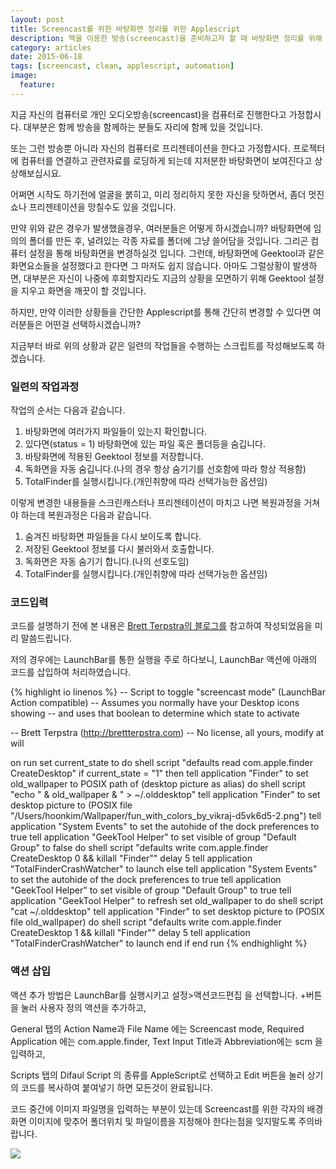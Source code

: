 ```yaml
---
layout: post
title: Screencast를 위한 바탕화면 정리를 위한 Applescript
description: 맥을 이용한 방송(screencast)을 준비하고자 할 때 바탕화면 정리를 위해 사용할 수 있는 맥오토매이션.
category: articles
date: 2015-06-18
tags: [screencast, clean, applescript, automation]
image:
  feature: 
---
```


지금 자신의 컴퓨터로 개인 오디오방송(screencast)을 컴퓨터로 진행한다고 가정합시다. 대부분은 함께 방송을 함께하는 분들도 자리에 함께 있을 것입니다. 

또는 그런 방송뿐 아니라 자신의 컴퓨터로 프리젠테이션을 한다고 가정합시다.  프로젝터에 컴퓨터를 연결하고 관련자료를 로딩하게 되는데 지저분한 바탕화면이 보여진다고 상상해보십시요.

어쩌면 시작도 하기전에 얼굴을 붉히고, 미리 정리하지 못한 자신을 탓하면서, 좀더 멋진 쇼나 프리젠테이션을 망칠수도 있을 것입니다.

만약 위와 같은 경우가 발생했을경우, 여러분들은 어떻게 하시겠습니까?
바탕화면에 임의의 폴더를 만든 후, 널려있는 각종 자료를 폴더에 그냥 쓸어담을 것입니다. 그리곤 컴퓨터 설정을 통해 바탕화면을 변경하실것 입니다. 그런데, 바탕화면에 Geektool과 같은 화면요소들을 설정했다고 한다면 그 마저도 쉽지 않습니다. 아마도 그럴상황이 발생하면, 대부분은 자신이 나중에 후회할지라도 지금의 상황을 모면하기 위해 Geektool 설정을 지우고 화면을 깨끗이 할 것입니다.

하지만, 만약 이러한 상황들을 간단한 Applescript를 통해 간단히 변경할 수 있다면 여러분들은 어떤걸 선택하시겠습니까?

지금부터 바로 위의 상황과 같은 일련의 작업들을 수행하는 스크립트를 작성해보도록 하겠습니다.

### 일련의 작업과정

작업의 순서는 다음과 같습니다.

1. 바탕화면에 여러가지 파일들이 있는지 확인합니다.
2. 있다면(status = 1) 바탕화면에 있는 파일 혹은 폴더등을 숨깁니다.
3. 바탕화면에 적용된 Geektool 정보를 저장합니다.
4. 독화면을 자동 숨깁니다.(나의 경우 항상 숨기기를 선호함에 따라 항상 적용함)
5. TotalFinder를 실행시킵니다.(개인취향에 따라 선택가능한 옵션임)

이렇게 변경한 내용들을 스크린캐스터나 프리젠테이션이 마치고 나면 복원과정을 거쳐야 하는데 복원과정은 다음과 같습니다.

1. 숨겨진 바탕화면 파일들을 다시 보이도록 합니다.
2. 저장된 Geektool 정보를 다시 불러와서 호출합니다.
3. 독화면은 자동 숨기기 합니다.(나의 선호도임)
4. TotalFinder를 실행시킵니다.(개인취향에 따라 선택가능한 옵션임)

### 코드입력

코드를 설명하기 전에 본 내용은 [Brett Terpstra의 블로그를](http://brettterpstra.com/2012/06/06/desktop-cleanup-scripts-for-screencasting/) 참고하여 작성되었음을 미리 말씀드립니다.

저의 경우에는 LaunchBar를 통한 실행을 주로 하다보니, LaunchBar 액션에 아래의 코드를 삽입하여 처리하였습니다.

{% highlight io linenos %}
-- Script to toggle "screencast mode" (LaunchBar Action compatible)
-- Assumes you normally have your Desktop icons showing
-- and uses that boolean to determine which state to activate

-- Brett Terpstra (http://brettterpstra.com)
-- No license, all yours, modify at will

on run
    set current_state to do shell script "defaults read com.apple.finder CreateDesktop"
if current_state = "1" then
    tell application "Finder" to set old_wallpaper to POSIX path of (desktop picture as alias)
    do shell script "echo " & old_wallpaper & " > ~/.olddesktop"
    tell application "Finder" to set desktop picture to (POSIX file "/Users/hoonkim/Wallpaper/fun_with_colors_by_vikraj-d5vk6d5-2.png")
    tell application "System Events" to set the autohide of the dock preferences to true
    tell application "GeekTool Helper" to set visible of group "Default Group" to false
    do shell script "defaults write com.apple.finder CreateDesktop 0 && killall \"Finder\""
    delay 5
    tell application "TotalFinderCrashWatcher" to launch
else
    tell application "System Events" to set the autohide of the dock preferences to true
    tell application "GeekTool Helper" to set visible of group "Default Group" to true
    tell application "GeekTool Helper" to refresh
    set old_wallpaper to do shell script "cat ~/.olddesktop"
    tell application "Finder" to set desktop picture to (POSIX file old_wallpaper)
    do shell script "defaults write com.apple.finder CreateDesktop 1 && killall \"Finder\""
    delay 5
    tell application "TotalFinderCrashWatcher" to launch
end if
end run
{% endhighlight %}

### 액션 삽입

액션 추가 방법은 LaunchBar를 실행시키고 설정>액션코드편집 을 선택합니다. +버튼을 눌러 사용자 정의 액션을 추가하고,

General 탭의 Action Name과 File Name 에는 Screencast mode, Required Application 에는 com.apple.finder, Text Input Title과 Abbreviation에는 scm 을 입력하고,

Scripts 탭의 Difaul Script 의 종류를 AppleScript로 선택하고 Edit 버튼을 눌러 상기의 코드를 복사하여 붙여넣기 하면 모든것이 완료됩니다.

코드 중간에 이미지 파일명을 입력하는 부분이 있는데 Screencast를 위한 각자의 배경화면 이미지에 맞추어 폴더위치 및 파일이름을 지정해야 한다는점을 잊지말도록 주의바랍니다.

![](/images/sub01/screencast.gif)